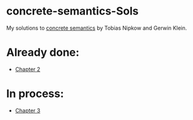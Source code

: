 # concrete-semantics-Sols
My solutions to [concrete semantics](http://www.concrete-semantics.org) by Tobias Nipkow and Gerwin Klein. 

# Already done:
+ [Chapter 2](https://github.com/EduPH/concrete-semantics-Sols/blob/master/Chapter2.thy)

# In process: 
+ [Chapter 3](https://github.com/EduPH/concrete-semantics-Sols/blob/master/Chapter3.thy) 
